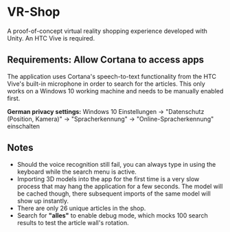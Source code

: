 # VR-Shop
A proof-of-concept virtual reality shopping experience developed with Unity. An HTC Vive is required.

## Requirements: Allow Cortana to access apps
The application uses Cortana's speech-to-text functionality from the HTC Vive's built-in microphone in order to search for the articles. This only works on a Windows 10 working machine and needs to be manually enabled first.

**German privacy settings:**
Windows 10 Einstellungen -> "Datenschutz (Position, Kamera)" -> "Spracherkennung" -> "Online-Spracherkennung" einschalten

## Notes
* Should the voice recognition still fail, you can always type in using the keyboard while the search menu is active.
* Importing 3D models into the app for the first time is a very slow process that may hang the application for a few seconds. The model will be cached though, there subsequent imports of the same model will show up instantly.
* There are only 26 unique articles in the shop.
* Search for **"alles"** to enable debug mode, which mocks 100 search results to test the article wall's rotation.